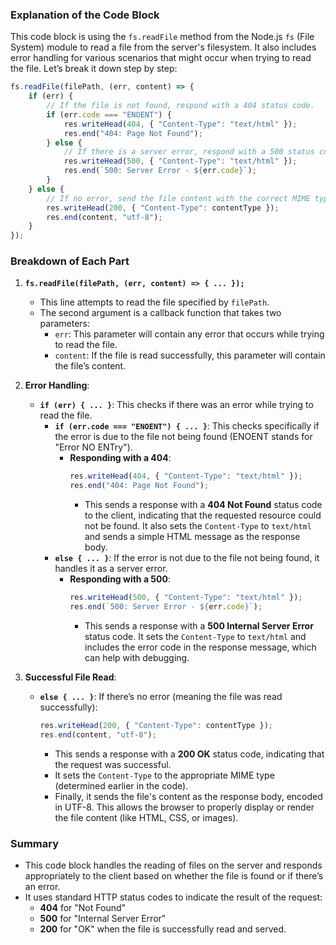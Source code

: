 ### Explanation of the Code Block

This code block is using the `fs.readFile` method from the Node.js `fs` (File System) module to read a file from the server's filesystem. It also includes error handling for various scenarios that might occur when trying to read the file. Let’s break it down step by step:

```javascript
fs.readFile(filePath, (err, content) => {
    if (err) {
        // If the file is not found, respond with a 404 status code.
        if (err.code === "ENOENT") {
            res.writeHead(404, { "Content-Type": "text/html" });
            res.end("404: Page Not Found");
        } else {
            // If there is a server error, respond with a 500 status code.
            res.writeHead(500, { "Content-Type": "text/html" });
            res.end(`500: Server Error - ${err.code}`);
        }
    } else {
        // If no error, send the file content with the correct MIME type.
        res.writeHead(200, { "Content-Type": contentType });
        res.end(content, "utf-8");
    }
});
```

### Breakdown of Each Part

1. **`fs.readFile(filePath, (err, content) => { ... });`**
   - This line attempts to read the file specified by `filePath`.
   - The second argument is a callback function that takes two parameters:
     - `err`: This parameter will contain any error that occurs while trying to read the file.
     - `content`: If the file is read successfully, this parameter will contain the file’s content.

2. **Error Handling**:
   - **`if (err) { ... }`**: This checks if there was an error while trying to read the file.
     - **`if (err.code === "ENOENT") { ... }`**: This checks specifically if the error is due to the file not being found (ENOENT stands for "Error NO ENTry").
       - **Responding with a 404**:
         ```javascript
         res.writeHead(404, { "Content-Type": "text/html" });
         res.end("404: Page Not Found");
         ```
         - This sends a response with a **404 Not Found** status code to the client, indicating that the requested resource could not be found. It also sets the `Content-Type` to `text/html` and sends a simple HTML message as the response body.
     - **`else { ... }`**: If the error is not due to the file not being found, it handles it as a server error.
       - **Responding with a 500**:
         ```javascript
         res.writeHead(500, { "Content-Type": "text/html" });
         res.end(`500: Server Error - ${err.code}`);
         ```
         - This sends a response with a **500 Internal Server Error** status code. It sets the `Content-Type` to `text/html` and includes the error code in the response message, which can help with debugging.

3. **Successful File Read**:
   - **`else { ... }`**: If there’s no error (meaning the file was read successfully):
     ```javascript
     res.writeHead(200, { "Content-Type": contentType });
     res.end(content, "utf-8");
     ```
     - This sends a response with a **200 OK** status code, indicating that the request was successful.
     - It sets the `Content-Type` to the appropriate MIME type (determined earlier in the code).
     - Finally, it sends the file's content as the response body, encoded in UTF-8. This allows the browser to properly display or render the file content (like HTML, CSS, or images).

### Summary
- This code block handles the reading of files on the server and responds appropriately to the client based on whether the file is found or if there’s an error.
- It uses standard HTTP status codes to indicate the result of the request:
  - **404** for "Not Found"
  - **500** for "Internal Server Error"
  - **200** for "OK" when the file is successfully read and served.